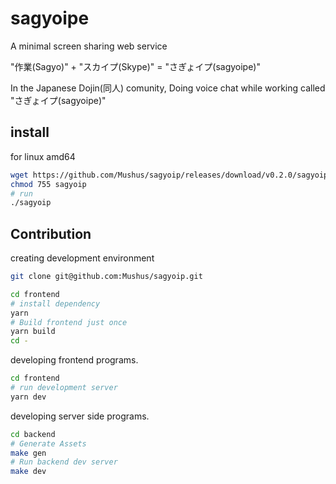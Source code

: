 # sagyoipe

A minimal screen sharing web service

"作業(Sagyo)" + "スカイプ(Skype)" = "さぎょイプ(sagyoipe)"

In the Japanese Dojin(同人) comunity, Doing voice chat while working called "さぎょイプ(sagyoipe)"

## install

for linux amd64

```bash
wget https://github.com/Mushus/sagyoip/releases/download/v0.2.0/sagyoip -O sagyoip
chmod 755 sagyoip
# run
./sagyoip
```

## Contribution

creating development environment

```bash
git clone git@github.com:Mushus/sagyoip.git

cd frontend
# install dependency
yarn
# Build frontend just once
yarn build
cd -
```

developing frontend programs.

```bash
cd frontend
# run development server
yarn dev
```

developing server side programs.

``` bash
cd backend
# Generate Assets
make gen
# Run backend dev server
make dev
```